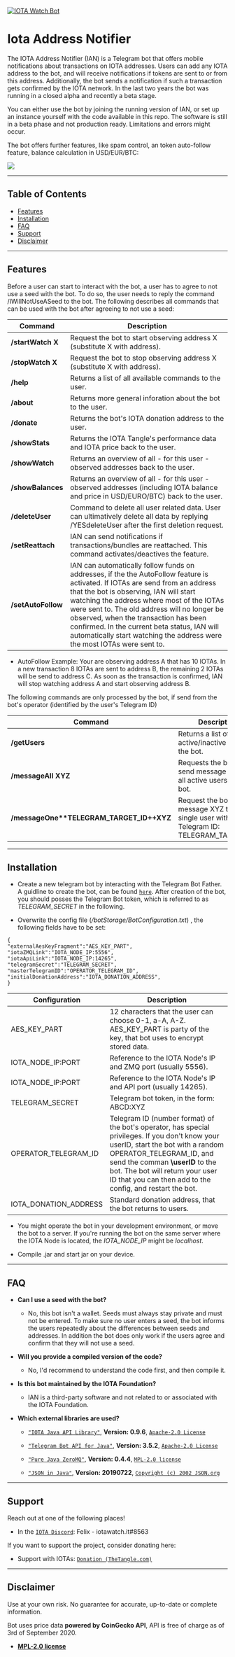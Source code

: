 <a href="http://iotawatch.it"><img src="http://iotawatch.it/header_new.png" title="IOTA Watch Bot" alt="IOTA Watch Bot"></a>

# Iota Address Notifier

The IOTA Address Notifier (IAN) is a Telegram bot that offers mobile notifications about transactions on IOTA addresses. Users can add any IOTA address to the bot, and will receive notifications if tokens are sent to or from this address. Additionally, the bot sends a notification if such a transaction gets confirmed by the IOTA network. In the last two years the bot was running in a closed alpha and recently a beta stage. 

You can either use the bot by joining the running version of IAN, or set up an instance yourself with the code available in this repo. The software is still in a beta phase and not production ready. Limitations and errors might occur.

The bot offers further features, like spam control, an token auto-follow feature, balance calculation in USD/EUR/BTC:


[![](http://iotawatch.it/main_new.png)]()


---

## Table of Contents


- [Features](#features)
- [Installation](#installation)
- [FAQ](#faq)
- [Support](#support)
- [Disclaimer](#disclaimer)


---

## Features

Before a user can start to interact with the bot, a user has to agree to not use a seed with the bot. To do so, the user needs to reply the command /IWillNotUseASeed to the bot.
The following describes all commands that can be used with the bot after agreeing to not use a seed:

| Command | Description |
|-|-|
| **/startWatch X** | Request the bot to start observing address X (substitute X with address). |
| **/stopWatch X** | Request the bot to stop observing address X (substitute X with address). |
| **/help** | Returns a list of all available commands to the user. |
| **/about** | Returns more general inforation about the bot to the user. |
| **/donate** | Returns the bot's IOTA donation address to the user. |
| **/showStats** | Returns the IOTA Tangle's performance data and IOTA price back to the user. |
| **/showWatch** | Returns an overview of all - for this user - observed addresses back to the user. |
| **/showBalances** | Returns an overview of all - for this user - observed addresses (including IOTA balance and price in USD/EURO/BTC) back to the user. |
| **/deleteUser** | Command to delete all user related data. User can ultimatively delete all data by replying /YESdeleteUser after the first deletion request. |
| **/setReattach** | IAN can send notifications if transactions/bundles are reattached. This command activates/deactives the feature. |
| **/setAutoFollow** | IAN can automatically follow funds on addresses, if the the AutoFollow feature is activated. If IOTAs are send from an address that the bot is observing, IAN will start watching the address where most of the IOTAs were sent to. The old address will no longer be observed, when the transaction has been confirmed. In the current beta status, IAN will automatically start watching the address were the most IOTAs were sent to. |

- AutoFollow Example: Your are observing address A that has 10 IOTAs. In a new transaction 8 IOTAs are sent to address B, the remaining 2 IOTAs will be send to address C. As soon as the transaction is confirmed, IAN will stop watching address A and start observing address B.

The following commands are only processed by the bot, if send from the bot's operator (identified by the user's Telegram ID)

| Command | Description |
|-|-|
| **/getUsers** | Returns a list of all active/inactive users of the bot. |
| **/messageAll XYZ** | Requests the bot to send message XYZ to all active users of the bot. |
| **/messageOne\*\*TELEGRAM_TARGET_ID++XYZ** | Request the bot to send message XYZ to a single user with the Telegram ID: TELEGRAM_TARGET_ID. |
---

## Installation

- Create a new telegram bot by interacting with the Telegram Bot Father. A guidline to create the bot, can be found <a href="https://core.telegram.org/bots#creating-a-new-bot" target="_blank">`here`</a>. After creation of the bot, you should posses the Telegram Bot token, which is 
referred to as *TELEGRAM_SECRET* in the following.

- Overwrite the config file (*/botStorage/BotConfiguration.txt*) , the following fields have to be set:

```
{
"externalAesKeyFragment":"AES_KEY_PART",
"iotaZMQLink":"IOTA_NODE_IP:5556",
"iotaApiLink":"IOTA_NODE_IP:14265",
"telegramSecret":"TELEGRAM_SECRET",
"masterTelegramID":"OPERATOR_TELEGRAM_ID",
"initialDonationAddress":"IOTA_DONATION_ADDRESS",
}
```

| Configuration | Description |
|-|-|
| AES_KEY_PART   | 12 characters that the user can choose 0-1, a-A, A-Z. AES_KEY_PART is party of the key, that bot uses to encrypt stored data. |
| IOTA_NODE_IP:PORT | Reference to the IOTA Node's IP and ZMQ port (usually 5556). |
| IOTA_NODE_IP:PORT | Reference to the IOTA Node's IP and API port (usually 14265). |
| TELEGRAM_SECRET   | Telegram bot token, in the form: ABCD:XYZ |
| OPERATOR_TELEGRAM_ID | Telegram ID (number format) of the bot's operator, has special privileges. If you don't know your userID, start the bot with a random OPERATOR_TELEGRAM_ID, and send the comman **\userID** to the bot. The bot will return your user ID that you can then add to the config, and restart the bot. |
| IOTA_DONATION_ADDRESS   | Standard donation address, that the bot returns to users. |

- You might operate the bot in your development environment, or move the bot to a server. If you're running the bot on the same server where the IOTA Node is located, the *IOTA_NODE_IP* might be *localhost*.

- Compile .jar and start jar on your device.
---

## FAQ

- **Can I use a seed with the bot?**
    - No, this bot isn't a wallet. Seeds must always stay private and must not be entered. To make sure no user enters a seed, the bot informs the users repeatedly about the differences between seeds and addresses. In addition the bot does only work if the users agree and confirm that they will not use a seed.

- **Will you provide a compiled version of the code?**
    - No, I'd recommend to understand the code first, and then compile it.

- **Is this bot maintained by the IOTA Foundation?**
    - IAN is a third-party software and not related to or associated with the IOTA Foundation.
    
- **Which external libraries are used?**
    - <a href="https://github.com/iotaledger/iota-java" target="_blank">`"IOTA Java API Library"`</a>, **Version: 0.9.6**, <a href="https://opensource.org/licenses/Apache-2.0" target="_blank">`Apache-2.0 License`</a>

    - <a href="https://github.com/pengrad/java-telegram-bot-api" target="_blank">`"Telegram Bot API for Java"`</a>, **Version: 3.5.2**, <a href="https://opensource.org/licenses/Apache-2.0" target="_blank">`Apache-2.0 License`</a>

    - <a href="https://github.com/zeromq/jeromq" target="_blank">`"Pure Java ZeroMQ"`</a>, **Version: 0.4.4**, <a href="https://opensource.org/licenses/MPL-2.0" target="_blank">`MPL-2.0 license`</a>

    - <a href="https://github.com/stleary/JSON-java" target="_blank">`"JSON in Java"`</a>, **Version: 20190722**, <a href="https://github.com/stleary/JSON-java/blob/master/LICENSE" target="_blank">`Copyright (c) 2002 JSON.org`</a>


---

## Support

Reach out at one of the following places!

- In the <a href="https://discord.iota.org" target="_blank">`IOTA Discord`</a>: Felix - iotawatch.it#8563

If you want to support the project, consider donating here:
 - Support with IOTAs: <a href="https://thetangle.org/address/9UMQUODAHMRHCHIEPB9LFANMJFYQPQKQSFLWNAQVTRRXTUNBUJBUTHAHQJAFBIAZIWLVIXDQDHYBUUBTXDVMQWIEWC" target="_blank">`Donation (TheTangle.com)`</a>

---

## Disclaimer

Use at your own risk. No guarantee for accurate, up-to-date or complete information.

Bot uses price data **powered by CoinGecko API**, API is free of charge as of 3rd of September 2020.

- **[MPL-2.0 license](https://opensource.org/licenses/MPL-2.0)**
